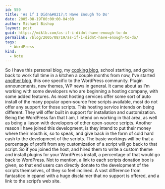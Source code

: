 ```yaml
---
id: 559
title: 'As if I Didn&#8217;t Have Enough To Do'
date: 2005-08-19T00:00:00-04:00
author: Michael Bishop
layout: post
guid: https://miklb.com/as-if-i-didnt-have-enough-to-do
permalink: /blog/2005/08/19/as-if-i-didnt-have-enough-to-do/
tags:
  - WordPress
kind:
  - Note
---
```

<p>So I have this personal blog, my <a href="http://cookingwith.miklb.com">cooking blog</a>, school starting, and going back to work full time in a kitchen a couple months from now, I’ve started <a href="http://miklb.mojomega.com/wordpress/">another blog</a>, this one specific to the WordPress community.  Plugin announcments, new themes, WP news in general.  It came about as I’m working with some developers who are beginning a hosting company, with some added features.
<!--more-->
  As most hosting services offer some sort of auto install of the many popular open-source free scripts available, most do not offer any support for those scripts.  This hosting service intends on being different.  They will offer built in support for installation and customization.  Being the WordPress fan that I am, I intend on working in that area, as well as being a liason with developers of other open-source scripts.  Another reason I have joined this development, is they intend to put their money where their mouth is, so to speak, and give back in the form of cold hard cash to the  development of the scripts.  The basic workings will be that a percentage of profit from any customization of a script will go back to that script.  So if you joined the host, and hired them to write a custom theme and install plugins for your WordPress install,  a percentage of that would go back to WordPress.  Not to mention, a link to each scripts donation box is given, so that end users can directly donate to the development of the scripts themselves, of they so feel inclined.  A vast difference from fantastico in cpanel with a huge disclaimer that no support is offered, and a link to the script’s web site.</p>